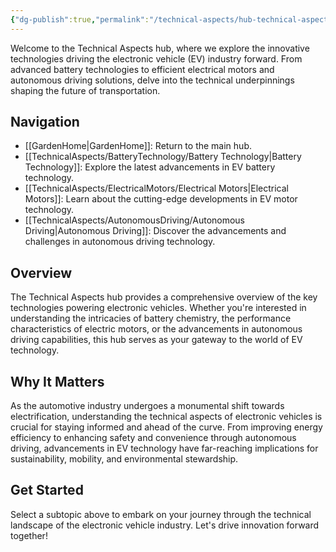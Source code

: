 ```yaml
---
{"dg-publish":true,"permalink":"/technical-aspects/hub-technical-aspects/"}
---
```


Welcome to the Technical Aspects hub, where we explore the innovative technologies driving the electronic vehicle (EV) industry forward. From advanced battery technologies to efficient electrical motors and autonomous driving solutions, delve into the technical underpinnings shaping the future of transportation.

## Navigation

- [[GardenHome\|GardenHome]]: Return to the main hub.
- [[TechnicalAspects/BatteryTechnology/Battery Technology\|Battery Technology]]: Explore the latest advancements in EV battery technology.
- [[TechnicalAspects/ElectricalMotors/Electrical Motors\|Electrical Motors]]: Learn about the cutting-edge developments in EV motor technology.
- [[TechnicalAspects/AutonomousDriving/Autonomous Driving\|Autonomous Driving]]: Discover the advancements and challenges in autonomous driving technology. 

## Overview

The Technical Aspects hub provides a comprehensive overview of the key technologies powering electronic vehicles. Whether you're interested in understanding the intricacies of battery chemistry, the performance characteristics of electric motors, or the advancements in autonomous driving capabilities, this hub serves as your gateway to the world of EV technology.

## Why It Matters

As the automotive industry undergoes a monumental shift towards electrification, understanding the technical aspects of electronic vehicles is crucial for staying informed and ahead of the curve. From improving energy efficiency to enhancing safety and convenience through autonomous driving, advancements in EV technology have far-reaching implications for sustainability, mobility, and environmental stewardship.

## Get Started

Select a subtopic above to embark on your journey through the technical landscape of the electronic vehicle industry. Let's drive innovation forward together!
